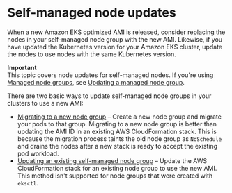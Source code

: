 # Self\-managed node updates<a name="update-workers"></a>

When a new Amazon EKS optimized AMI is released, consider replacing the nodes in your self\-managed node group with the new AMI\. Likewise, if you have updated the Kubernetes version for your Amazon EKS cluster, update the nodes to use nodes with the same Kubernetes version\.

**Important**  
This topic covers node updates for self\-managed nodes\. If you're using [Managed node groups](managed-node-groups.md), see [Updating a managed node group](update-managed-node-group.md)\.

There are two basic ways to update self\-managed node groups in your clusters to use a new AMI:
+ [Migrating to a new node group](migrate-stack.md) – Create a new node group and migrate your pods to that group\. Migrating to a new node group is better than updating the AMI ID in an existing AWS CloudFormation stack\. This is because the migration process taints the old node group as `NoSchedule` and drains the nodes after a new stack is ready to accept the existing pod workload\.
+ [Updating an existing self\-managed node group](update-stack.md) – Update the AWS CloudFormation stack for an existing node group to use the new AMI\. This method isn't supported for node groups that were created with `eksctl`\.